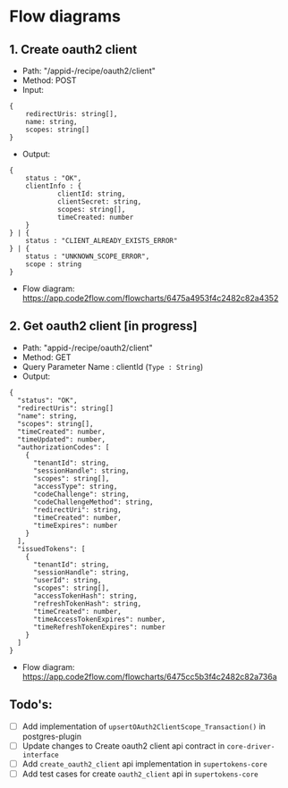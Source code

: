 # Flow diagrams
## 1. Create oauth2 client 
- Path: "/appid-<appId>/recipe/oauth2/client"
- Method: POST 
- Input:
``` 
{
    redirectUris: string[],
    name: string,
    scopes: string[]
}
```
- Output:
```
{
    status : "OK",
    clientInfo : {
            clientId: string,
            clientSecret: string,
            scopes: string[],
            timeCreated: number
    }
} | {
    status : "CLIENT_ALREADY_EXISTS_ERROR"
} | {
    status : "UNKNOWN_SCOPE_ERROR",
    scope : string
}
```
- Flow diagram: https://app.code2flow.com/flowcharts/6475a4953f4c2482c82a4352

## 2. Get oauth2 client  [in progress]
- Path: "appid-<appId>/recipe/oauth2/client"
- Method: GET
- Query Parameter Name : clientId (`Type : String`)
- Output:
```
{
  "status": "OK",
  "redirectUris": string[]
  "name": string,
  "scopes": string[],
  "timeCreated": number,
  "timeUpdated": number,
  "authorizationCodes": [
    {
      "tenantId": string,
      "sessionHandle": string,
      "scopes": string[],
      "accessType": string,
      "codeChallenge": string,
      "codeChallengeMethod": string,
      "redirectUri": string,
      "timeCreated": number,
      "timeExpires": number
    }
  ],
  "issuedTokens": [
    {
      "tenantId": string,
      "sessionHandle": string,
      "userId": string,
      "scopes": string[],
      "accessTokenHash": string,
      "refreshTokenHash": string,
      "timeCreated": number,
      "timeAccessTokenExpires": number,
      "timeRefreshTokenExpires": number
    }
  ]
}

```
- Flow diagram: https://app.code2flow.com/flowcharts/6475cc5b3f4c2482c82a736a

## Todo's:
- [ ] Add implementation of `upsertOAuth2ClientScope_Transaction()` in postgres-plugin
- [ ] Update changes to Create oauth2 client api contract in `core-driver-interface` 
- [ ] Add `create_oauth2_client` api implementation in `supertokens-core`
- [ ] Add test cases for create `oauth2_client` api  in `supertokens-core`